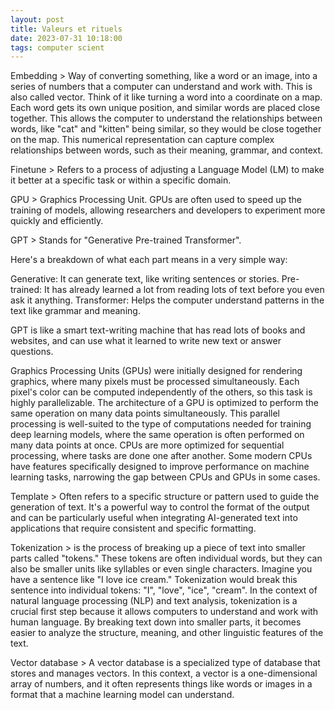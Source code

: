```yaml
---
layout: post
title: Valeurs et rituels
date: 2023-07-31 10:18:00
tags: computer scient
---
```


Embedding > Way of converting something, like a word or an image, into a series of numbers that a computer can understand and work with. This is also called vector. Think of it like turning a word into a coordinate on a map. Each word gets its own unique position, and similar words are placed close together. This allows the computer to understand the relationships between words, like "cat" and "kitten" being similar, so they would be close together on the map. This numerical representation can capture complex relationships between words, such as their meaning, grammar, and context.

Finetune > Refers to a process of adjusting a Language Model (LM) to make it better at a specific task or within a specific domain.

GPU > Graphics Processing Unit. GPUs are often used to speed up the training of models, allowing researchers and developers to experiment more quickly and efficiently.

GPT > Stands for "Generative Pre-trained Transformer".

Here's a breakdown of what each part means in a very simple way:

Generative: It can generate text, like writing sentences or stories.
Pre-trained: It has already learned a lot from reading lots of text before you even ask it anything.
Transformer: Helps the computer understand patterns in the text like grammar and meaning.

GPT is like a smart text-writing machine that has read lots of books and websites, and can use what it learned to write new text or answer questions.

Graphics Processing Units (GPUs) were initially designed for rendering graphics, where many pixels must be processed simultaneously. Each pixel's color can be computed independently of the others, so this task is highly parallelizable. The architecture of a GPU is optimized to perform the same operation on many data points simultaneously. This parallel processing is well-suited to the type of computations needed for training deep learning models, where the same operation is often performed on many data points at once. CPUs are more optimized for sequential processing, where tasks are done one after another. Some modern CPUs have features specifically designed to improve performance on machine learning tasks, narrowing the gap between CPUs and GPUs in some cases.

Template > Often refers to a specific structure or pattern used to guide the generation of text. It's a powerful way to control the format of the output and can be particularly useful when integrating AI-generated text into applications that require consistent and specific formatting.

Tokenization > is the process of breaking up a piece of text into smaller parts called "tokens." These tokens are often individual words, but they can also be smaller units like syllables or even single characters. Imagine you have a sentence like "I love ice cream." Tokenization would break this sentence into individual tokens: "I", "love", "ice", "cream". In the context of natural language processing (NLP) and text analysis, tokenization is a crucial first step because it allows computers to understand and work with human language. By breaking text down into smaller parts, it becomes easier to analyze the structure, meaning, and other linguistic features of the text.

Vector database > A vector database is a specialized type of database that stores and manages vectors. In this context, a vector is a one-dimensional array of numbers, and it often represents things like words or images in a format that a machine learning model can understand.
